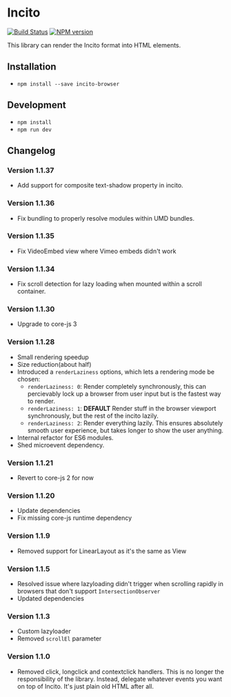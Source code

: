 # Incito

[![Build Status](https://travis-ci.org/shopgun/incito-browser.svg?branch=develop)](https://travis-ci.org/shopgun/incito-browser)
[![NPM version](https://img.shields.io/npm/v/incito-browser.svg?style=flat)](https://npmjs.org/package/incito-browser)

This library can render the Incito format into HTML elements.

## Installation

- `npm install --save incito-browser`

## Development

- `npm install`
- `npm run dev`

## Changelog

### Version 1.1.37
- Add support for composite text-shadow property in incito.

### Version 1.1.36
- Fix bundling to properly resolve modules within UMD bundles.

### Version 1.1.35
- Fix VideoEmbed view where Vimeo embeds didn't work

### Version 1.1.34
- Fix scroll detection for lazy loading when mounted within a scroll container.

### Version 1.1.30
- Upgrade to core-js 3

### Version 1.1.28

- Small rendering speedup
- Size reduction(about half)
- Introduced a `renderLaziness` options, which lets a rendering mode be chosen:
    - `renderLaziness: 0`: Render completely synchronously, this can percievably lock up a browser from user input but is the fastest way to render.
    - `renderLaziness: 1`: **DEFAULT** Render stuff in the browser viewport synchronously, but the rest of the incito lazily.
    - `renderLaziness: 2`: Render everything lazily. This ensures absolutely smooth user experience, but takes longer to show the user anything.
- Internal refactor for ES6 modules.
- Shed microevent dependency.

### Version 1.1.21

- Revert to core-js 2 for now

### Version 1.1.20

- Update dependencies
- Fix missing core-js runtime dependency

### Version 1.1.9

- Removed support for LinearLayout as it's the same as View

### Version 1.1.5

- Resolved issue where lazyloading didn't trigger when scrolling rapidly in browsers that don't support `IntersectionObserver`
- Updated dependencies

### Version 1.1.3

- Custom lazyloader
- Removed `scrollEl` parameter

### Version 1.1.0

- Removed click, longclick and contextclick handlers. This is no longer the responsibility of the library. Instead, delegate whatever events you want on top of Incito. It's just plain old HTML after all.
